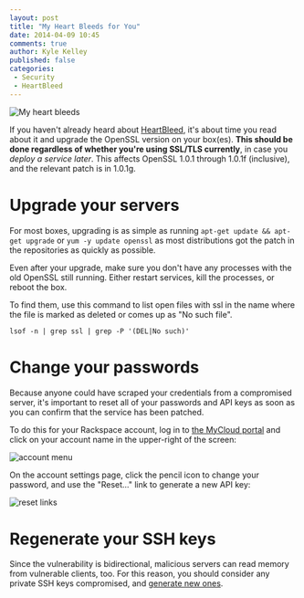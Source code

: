 ```yaml
---
layout: post
title: "My Heart Bleeds for You"
date: 2014-04-09 10:45
comments: true
author: Kyle Kelley
published: false
categories:
 - Security
 - HeartBleed
---
```


![My heart bleeds](http://heartbleed.com/heartbleed.png)

If you haven't already heard about [HeartBleed](http://heartbleed.com/), it's about time you read about it and upgrade the OpenSSL version on your box(es). **This should be done regardless of whether you're using SSL/TLS currently**, in case you *deploy a service later*. This affects OpenSSL 1.0.1 through 1.0.1f (inclusive), and the relevant patch is in 1.0.1g.

# Upgrade your servers

For most boxes, upgrading is as simple as running `apt-get update && apt-get upgrade` or `yum -y update openssl` as most distributions got the patch in the repositories as quickly as possible.

Even after your upgrade, make sure you don't have any processes with the old OpenSSL still running. Either restart services, kill the processes, or reboot the box.

To find them, use this command to list open files with ssl in the name where the file is marked as deleted or comes up as "No such file".

```
lsof -n | grep ssl | grep -P '(DEL|No such)'
```

# Change your passwords

Because anyone could have scraped your credentials from a compromised server, it's important to reset all of your passwords and API keys as soon as you can confirm that the service has been patched.

To do this for your Rackspace account, log in to [the MyCloud portal](https://mycloud.rackspace.com/) and click on your account name in the upper-right of the screen:

![account menu](account-settings.png)

On the account settings page, click the pencil icon to change your password, and use the "Reset..." link to generate a new API key:

![reset links](reset.png)

# Regenerate your SSH keys

Since the vulnerability is bidirectional, malicious servers can read memory from vulnerable clients, too. For this reason, you should consider any private SSH keys compromised, and [generate new ones](https://help.github.com/articles/generating-ssh-keys).
